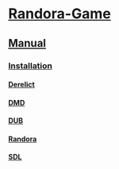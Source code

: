 # [Randora-Game](/README.md)

## [Manual](/manual/)

### [Installation](/manual/installation/)

#### [Derelict](/manual/installation/derelict.md)

#### [DMD](/manual/installation/dmd.md)

#### [DUB](/manual/installation/dub.md)

#### [Randora](/manual/installation/randora.md)

#### [SDL](/manual/installation/sdl.md)
